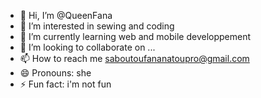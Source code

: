 - 👋 Hi, I’m @QueenFana
- 👀 I’m interested in sewing and coding
- 🌱 I’m currently learning web and mobile developpement
- 💞️ I’m looking to collaborate on ...
- 📫 How to reach me saboutoufananatoupro@gmail.com
- 😄 Pronouns: she
- ⚡ Fun fact: i'm not fun

<!---
QueenFana/QueenFana is a ✨ special ✨ repository because its `README.md` (this file) appears on your GitHub profile.
You can click the Preview link to take a look at your changes.
--->
